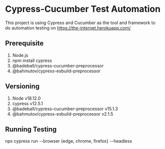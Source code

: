 # Cypress-Cucumber Test Automation
This project is using Cypress and Cucumber as the tool and framework to do automation testing on https://the-internet.herokuapp.com/

## Prerequisite
1. Node.js
2. npm install cypress
3. @badeball/cypress-cucumber-preprocessor
4. @bahmutov/cypress-esbuild-preprocessor

## Versioning
1. Node v18.12.0
2. cypress v12.5.1
3. @badeball/cypress-cucumber-preprocessor v15.1.3
4. @bahmutov/cypress-esbuild-preprocessor v2.1.5

## Running Testing
npx cypress run --browser {edge, chrome, firefox} --headless